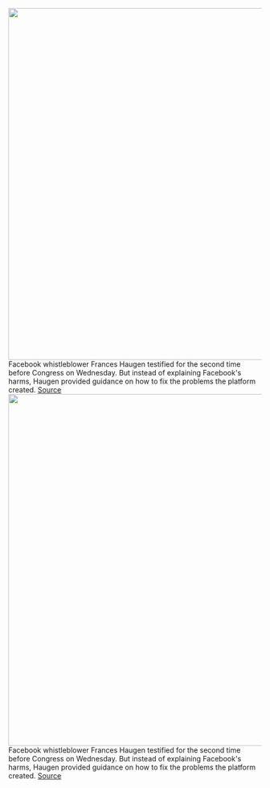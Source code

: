 <img src='https://cdn.vox-cdn.com/thumbor/oe-fB6sP29Ki5wt1-b6DUQvViI4=/0x0:6978x4654/1200x800/filters:focal(2931x1769:4047x2885)/cdn.vox-cdn.com/uploads/chorus_image/image/70216805/1356609708.0.jpg' width='700px' /><br/>
Facebook whistleblower Frances Haugen testified for the second time before Congress on Wednesday. But instead of explaining Facebook's harms, Haugen provided guidance on how to fix the problems the platform created.
<a href='https://www.theverge.com/2021/12/1/22812719/frances-haugen-congress-section-230-moderation-reform'> Source <a/><img src='https://cdn.vox-cdn.com/thumbor/oe-fB6sP29Ki5wt1-b6DUQvViI4=/0x0:6978x4654/1200x800/filters:focal(2931x1769:4047x2885)/cdn.vox-cdn.com/uploads/chorus_image/image/70216805/1356609708.0.jpg' width='700px' /><br/>
Facebook whistleblower Frances Haugen testified for the second time before Congress on Wednesday. But instead of explaining Facebook's harms, Haugen provided guidance on how to fix the problems the platform created.
<a href='https://www.theverge.com/2021/12/1/22812719/frances-haugen-congress-section-230-moderation-reform'> Source <a/>